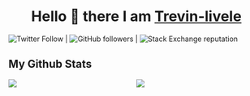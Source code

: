 <h1 align="center">
Hello 👋 there I am <a href="https://trevin-livele.firebaseapp.com/">Trevin-livele </a>
</h1>

![Twitter Follow](https://img.shields.io/twitter/follow/trevin?style=social) | ![GitHub followers](https://img.shields.io/github/followers/trevin-livele?style=social) | ![Stack Exchange reputation](https://img.shields.io/stackexchange/stackoverflow/r/7818605)

## My Github Stats

<div style="display: flex;">
    <div style="width: 50%;">
        <img src="https://github-readme-streak-stats.herokuapp.com?user=trevin-livele&theme=gotham" />
    </div>
    <div style="width: 50%;">
        <img src="https://github-readme-stats.vercel.app/api?username=trevin-livele&theme=gotham&custom_title=Trevin%20github%20stats" />
    </div>
</div>



